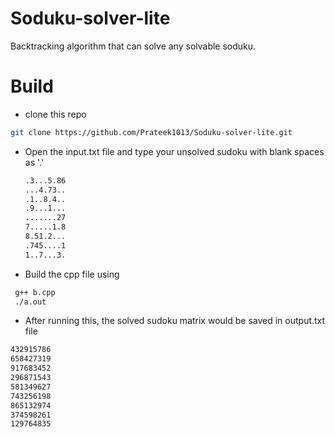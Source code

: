 # Soduku-solver-lite
Backtracking algorithm that can solve any solvable soduku.
# Build
* clone this repo 
```bash
git clone https://github.com/Prateek1013/Soduku-solver-lite.git
```
* Open the input.txt file and type your unsolved sudoku with blank spaces as '.' 
  ```bash
  .3...5.86
  ...4.73..
  .1..8.4..
  .9...1...
  .......27
  7.....1.8
  8.51.2...
  .745....1
  1..7...3.
  ```
* Build the cpp file using 
```bash
 g++ b.cpp
 ./a.out
```
* After running this, the solved sudoku matrix would be saved in output.txt file
```bash
432915786
658427319
917683452
296871543
581349627
743256198
865132974
374598261
129764835
```
